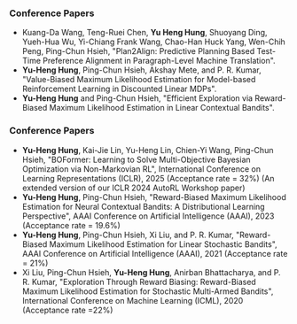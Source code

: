 ### Conference Papers

- Kuang-Da Wang, Teng-Ruei Chen, **Yu Heng Hung**, Shuoyang Ding, Yueh-Hua Wu, Yi-Chiang Frank Wang, Chao-Han Huck Yang, Wen-Chih Peng, Ping-Chun Hsieh, "Plan2Align: Predictive Planning Based Test-Time Preference Alignment in Paragraph-Level Machine Translation".
- **Yu-Heng Hung**, Ping-Chun Hsieh, Akshay Mete, and P. R. Kumar, "Value-Biased Maximum Likelihood Estimation for Model-based Reinforcement Learning in Discounted Linear MDPs".
- **Yu-Heng Hung** and Ping-Chun Hsieh, "Efficient Exploration via Reward-Biased Maximum Likelihood Estimation in Linear Contextual Bandits".

### Conference Papers
- **Yu-Heng Hung**, Kai-Jie Lin, Yu-Heng Lin, Chien-Yi Wang, Ping-Chun Hsieh, "BOFormer: Learning to Solve Multi-Objective Bayesian Optimization via Non-Markovian RL", International Conference on Learning Representations (ICLR), 2025 (Acceptance rate = 32%) (An extended version of our ICLR 2024 AutoRL Workshop paper)
- **Yu-Heng Hung**, Ping-Chun Hsieh, "Reward-Biased Maximum Likelihood Estimation for Neural Contextual Bandits: A Distributional Learning Perspective", AAAI Conference on Artificial Intelligence (AAAI), 2023 (Acceptance rate = 19.6%)
- **Yu-Heng Hung**, Ping-Chun Hsieh, Xi Liu, and P. R. Kumar, "Reward-Biased Maximum Likelihood Estimation for Linear Stochastic Bandits", AAAI Conference on Artificial Intelligence (AAAI), 2021 (Acceptance rate = 21%)
- Xi Liu, Ping-Chun Hsieh, **Yu-Heng Hung**, Anirban Bhattacharya, and P. R. Kumar, "Exploration Through Reward Biasing: Reward-Biased Maximum Likelihood Estimation for Stochastic Multi-Armed Bandits", International Conference on Machine Learning (ICML), 2020 (Acceptance rate =22%)


